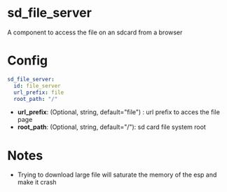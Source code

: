 # sd_file_server

A component to access the file on an sdcard from a browser

# Config

```yaml
sd_file_server:
  id: file_server
  url_prefix: file
  root_path: "/"
```

* **url_prefix**: (Optional, string, default="file") : url prefix to acces the file page
* **root_path**: (Optional, string, default="/"): sd card file system root

# Notes

* Trying to download large file will saturate the memory of the esp and make it crash